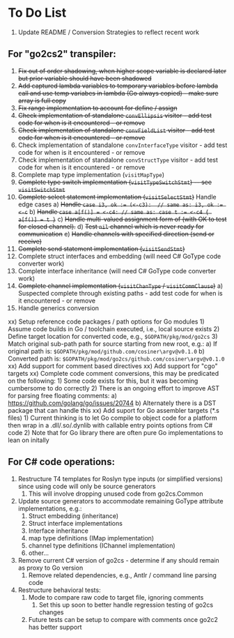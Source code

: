 # To Do List

01) Update README / Conversion Strategies to reflect recent work

## For "go2cs2" transpiler:

01) ~~Fix out of order shadowing, when higher scope variable is declared later but prior variable should have been shadowed~~
02) ~~Add captured lambda variables to temporary variables before lambda call and use temp variabes in lambda (Go always copied) - make sure array is full copy~~
03) ~~Fix range implementation to account for define / assign~~
04) ~~Check implementation of standalone `convEllipsis` visitor - add test code for when is it encountered - or remove~~
05) ~~Check implementation of standalone `convFieldList` visitor - add test code for when is it encountered - or remove~~
06) Check implementation of standalone `convInterfaceType` visitor - add test code for when is it encountered - or remove
07) Check implementation of standalone `convStructType` visitor - add test code for when is it encountered - or remove
08) Complete map type implementation (`visitMapType`)
09) ~~Complete type switch implementation (`visitTypeSwitchStmt`) -- see `visitSwitchStmt`~~
10) ~~Complete select statement implementation (`visitSelectStmt`)~~ Handle edge cases
  a) ~~Handle `case i3, ok := (<-c3):  // same as: i3, ok := <-c`~~
  b) ~~Handle `case a[f()] = <-c4: // same as: case t := <-c4 { a[f()] = t }`~~
  c) ~~Handle multi-valued assignment form of (with OK to test for closed channel).~~
  d) ~~Test `nil` channel which is never ready for communication~~
  e) ~~Handle channels with specified direction (send or receive)~~
11) ~~Complete send statement implementation (`visitSendStmt`)~~
12) Complete struct interfaces and embedding (will need C# GoType code converter work)
13) Complete interface inheritance (will need C# GoType code converter work)
14) ~~Complete channel implementation (`visitChanType` / `visitCommClause`)~~
  a) Suspected complete through existing paths - add test code for when is it encountered - or remove
15) Handle generics conversion

xx) Setup reference code packages / path options for Go modules
    1) Assume code builds in Go / toolchain executed, i.e., local source exists
    2) Define target location for converted code, e.g., `$GOPATH/pkg/mod/go2cs`
    3) Match original sub-path path for source starting from new root, e.g.:
       a) If original path is: `$GOPATH/pkg/mod/github.com/cosiner\argv@v0.1.0`
       b) Converted path is: `$GOPATH/pkg/mod/go2cs/github.com/cosiner\argv@v0.1.0`
xx) Add support for comment based directives
xx) Add support for "cgo" targets
xx) Complete code comment conversions, this may be predicated on the following:
    1) Some code exists for this, but it was becoming cumbersome to do correctly
    2) There is an ongoing effort to improve AST for parsing free floating comments:
       a) https://github.com/golang/go/issues/20744 
       b) Alternately there is a DST package that can handle this
xx) Add suport for Go assembler targets (*.s files)
    1) Current thinking is to let Go compile to object code for a platform then
       wrap in a .dll/.so/.dynlib with callable entry points options from C# code
    2) Note that for Go library there are often pure Go implementations to lean on initally

## For C# code operations:

01) Restructure T4 templates for Roslyn type inputs (or simplified versions) since using code will only be source generators
    1) This will involve dropping unused code from go2cs.Common
02) Update source generators to accommodate remaining GoType attribute implementations, e.g.:
    1) Struct embedding (inheritance)
    2) Struct interface implementations
    3) Interface inheritance
    4) map type definitions (IMap implementation)
    5) channel type definitions (IChannel implementation)
    6) other...
03) Remove current C# version of go2cs - determine if any should remain as proxy to Go version
    1) Remove related dependencies, e.g., Antlr / command line parsing code
04) Restructure behavioral tests:
    1) Mode to compare raw code to target file, ignoring comments
       1) Set this up soon to better handle regression testing of go2cs changes
    2) Future tests can be setup to compare with comments once go2c2 has better support